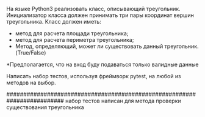 На языке Python3 реализовать класс, описывающий треугольник.
Инициализатор класса должен принимать три пары координат вершин треугольника.
Класс должен иметь:
* метод для расчета площади треугольника;
* метод для расчета периметра треугольника;
* Метод, определяющий, может ли существовать данный треугольник. (True/False)

*Предполагается, что на вход буду подаваться только валидные данные

Написать набор тестов, используя фреймворк pytest, на любой из методов на выбор.

#########################################################################
набор тестов написан для метода проверки существования треугольника